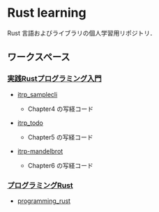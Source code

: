 Rust learning
==============

Rust 言語およびライブラリの個人学習用リポジトリ．

## ワークスペース

### [実践Rustプログラミング入門]
- [itrp_samplecli](itrp_samplecli)
    -  Chapter4 の写経コード
    
- [itrp_todo](itrp_todo)
    - Chapter5 の写経コード

- [itrp-mandelbrot](itrp-mandelbrot)
    - Chapter6 の写経コード
 
### [プログラミングRust]
- [programming_rust](programming_rust)


[プログラミングRust]: https://www.oreilly.co.jp/books/9784873118550/
[実践Rustプログラミング入門]: https://www.shuwasystem.co.jp/book/9784798061702.html
